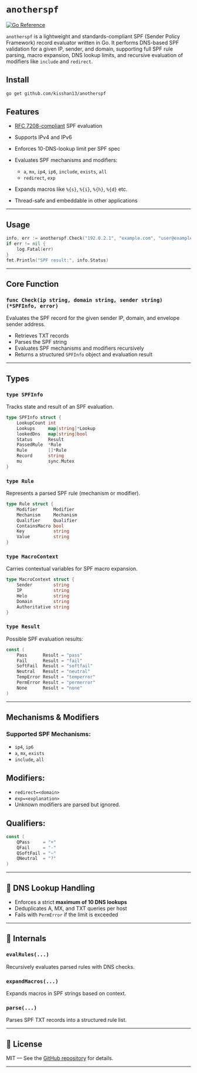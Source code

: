 # `anotherspf`

[![Go Reference](https://pkg.go.dev/badge/github.com/kisshan13/anotherspf.svg)](https://pkg.go.dev/github.com/kisshan13/anotherspf)

`anotherspf` is a lightweight and standards-compliant SPF (Sender Policy Framework) record evaluator written in Go. It performs DNS-based SPF validation for a given IP, sender, and domain, supporting full SPF rule parsing, macro expansion, DNS lookup limits, and recursive evaluation of modifiers like `include` and `redirect`.

## Install

```bash
go get github.com/kisshan13/anotherspf
```

## Features

* [RFC 7208-compliant](https://datatracker.ietf.org/doc/html/rfc7208) SPF evaluation
* Supports IPv4 and IPv6
* Enforces 10-DNS-lookup limit per SPF spec
* Evaluates SPF mechanisms and modifiers:

  * `a`, `mx`, `ip4`, `ip6`, `include`, `exists`, `all`
  * `redirect`, `exp`
* Expands macros like `%{s}`, `%{i}`, `%{h}`, `%{d}` etc.
* Thread-safe and embeddable in other applications

---

## Usage

```go
info, err := anotherspf.Check("192.0.2.1", "example.com", "user@example.com")
if err != nil {
    log.Fatal(err)
}
fmt.Println("SPF result:", info.Status)
```

---

## Core Function

### `func Check(ip string, domain string, sender string) (*SPFInfo, error)`

Evaluates the SPF record for the given sender IP, domain, and envelope sender address.

* Retrieves TXT records
* Parses the SPF string
* Evaluates SPF mechanisms and modifiers recursively
* Returns a structured `SPFInfo` object and evaluation result

---

## Types

### `type SPFInfo`

Tracks state and result of an SPF evaluation.

```go
type SPFInfo struct {
    LookupCount int
    Lookups     map[string]*Lookup
    lookedDns   map[string]bool
    Status      Result
    PassedRule  *Rule
    Rule        []*Rule
    Record      string
    mu          sync.Mutex
}
```

### `type Rule`

Represents a parsed SPF rule (mechanism or modifier).

```go
type Rule struct {
    Modifier      Modifier
    Mechanism     Mechanism
    Qualifier     Qualifier
    ContainsMacro bool
    Key           string
    Value         string
}
```

### `type MacroContext`

Carries contextual variables for SPF macro expansion.

```go
type MacroContext struct {
    Sender        string
    IP            string
    Helo          string
    Domain        string
    Authoritative string
}
```

### `type Result`

Possible SPF evaluation results:

```go
const (
    Pass      Result = "pass"
    Fail      Result = "fail"
    SoftFail  Result = "softfail"
    Neutral   Result = "neutral"
    TempError Result = "temperror"
    PermError Result = "permerror"
    None      Result = "none"
)
```

---

## Mechanisms & Modifiers

### Supported SPF Mechanisms:

* `ip4`, `ip6`
* `a`, `mx`, `exists`
* `include`, `all`

## Modifiers:

* `redirect=<domain>`
* `exp=<explanation>`
* Unknown modifiers are parsed but ignored.

## Qualifiers:

```go
const (
    QPass     = "+"
    QFail     = "-"
    QSoftFail = "~"
    QNeutral  = "?"
)
```

---

## 🔐 DNS Lookup Handling

* Enforces a strict **maximum of 10 DNS lookups**
* Deduplicates A, MX, and TXT queries per host
* Fails with `PermError` if the limit is exceeded

---

## 🧪 Internals

### `evalRules(...)`

Recursively evaluates parsed rules with DNS checks.

### `expandMacros(...)`

Expands macros in SPF strings based on context.

### `parse(...)`

Parses SPF TXT records into a structured rule list.

---

## 📄 License

MIT — See the [GitHub repository](https://github.com/kisshan13/anotherspf) for details.

---

